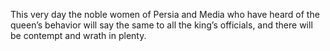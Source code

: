 This very day the noble women of Persia and Media who have heard of the queen’s behavior will say the same to all the king’s officials, and there will be contempt and wrath in plenty.
